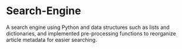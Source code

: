 # Search-Engine
 A search engine using Python and data structures such as lists and dictionaries, and implemented pre-processing functions to reorganize article metadata for easier searching.
